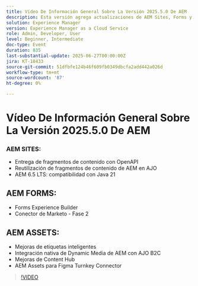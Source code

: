 ```yaml
---
title: Vídeo De Información General Sobre La Versión 2025.5.0 De AEM
description: Esta versión agrega actualizaciones de AEM Sites, Forms y Assets, incluida la entrega OpenAPI, compatibilidad con Java 21, etiquetas inteligentes, conector Figma y Dynamic Media para AJO B2C.
solution: Experience Manager
version: Experience Manager as a Cloud Service
role: Admin, Developer, User
level: Beginner, Intermediate
doc-type: Event
duration: 835
last-substantial-update: 2025-06-27T00:00:00Z
jira: KT-18433
source-git-commit: 51dfbfe124b46f609fb0349dbcfa2add442a026d
workflow-type: tm+mt
source-wordcount: '87'
ht-degree: 0%

---
```



# Vídeo De Información General Sobre La Versión 2025.5.0 De AEM

### AEM SITES:

* Entrega de fragmentos de contenido con OpenAPI
* Reutilización de fragmentos de contenido de AEM en AJO
* AEM 6.5 LTS: compatibilidad con Java 21

## AEM FORMS:

* Forms Experience Builder
* Conector de Marketo - Fase 2

## AEM ASSETS:

* Mejoras de etiquetas inteligentes
* Integración nativa de Dynamic Media de AEM con AJO B2C
* Mejoras de Content Hub
* AEM Assets para Figma Turnkey Connector

>[!VIDEO](https://video.tv.adobe.com/v/3464353/?learn=on&enablevpops&captions=spa)
